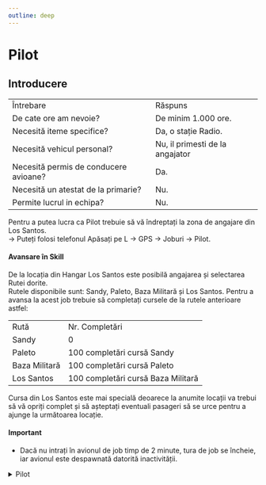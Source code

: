 ```yaml
---
outline: deep
---
```


# Pilot

## Introducere

<table>
    <tr>
        <td>Întrebare</td>
        <td>Răspuns</td>
    </tr>
    <tr>
        <td>De cate ore am nevoie?</td>
        <td>De minim 1.000 ore.</td>
    </tr>
    <tr>
        <td>Necesită iteme specifice?</td>
        <td>Da, o stație Radio.</td>
    </tr>
    <tr>
        <td>Necesită vehicul personal?</td>
        <td>Nu, il primesti de la angajator</td>
    </tr>
    <tr>
        <td>Necesită permis de conducere avioane?</td>
        <td>Da.</td>
    </tr>
    <tr>
        <td>Necesită un atestat de la primarie?</td>
        <td>Nu.</td>
    </tr>
    <tr>
        <td>Permite lucrul in echipa?</td>
        <td>Nu.</td>
    </tr>
</table>

Pentru a putea lucra ca <span class="button-p-job">Pilot</span> trebuie să vă îndreptați la zona de angajare din Los Santos.
<br>-> Puteți folosi telefonul <span class="button-p-job">Apăsați pe L -> GPS -> Joburi -> Pilot</span>.

#### Avansare în Skill

De la locația din Hangar Los Santos este posibilă angajarea și selectarea Rutei dorite.
<br>
Rutele disponibile sunt: <span class="button-p-job">Sandy</span>, <span class="button-p-job">Paleto</span>, <span class="button-p-job">Baza Militară</span> și <span class="button-p-job">Los Santos</span>. Pentru a avansa la acest job trebuie să completați cursele de la rutele anterioare astfel:

<table>
    <tr>
        <td>Rută</td>
        <td>Nr. Completări</td>
    </tr>
    <tr>
        <td>Sandy</td>
        <td>0</td>
    </tr>
    <tr>
        <td>Paleto</td>
        <td>100 completări cursă Sandy</td>
    </tr>
    <tr>
        <td>Baza Militară</td>
        <td>100 completări cursă Paleto</td>
    </tr>
    <tr>
        <td>Los Santos</td>
        <td>100 completări cursă Baza Militară</td>
    </tr>
</table>

Cursa din Los Santos este mai specială deoarece la anumite locații va trebui să vă opriți complet și să așteptați eventuali pasageri să se urce pentru a ajunge la următoarea locație.

#### <span class="button-p-job"><b>Important</b></span>

- Dacă nu intrați în avionul de job timp de <span class="button-r-job">2 minute</span>, tura de job se încheie, iar avionul este despawnată datorită inactivității.

<details>
  <summary>Pilot</summary>
  <img src="https://v.b-zone.ro/images/wiki/pilot.png" alt="Pilot">
</details>